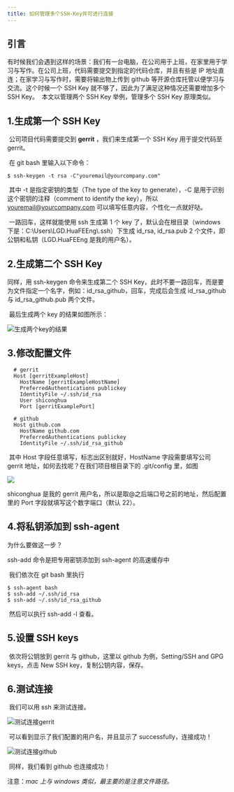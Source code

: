 ```yaml
---
title: 如何管理多个SSH-Key并可进行连接
---
```


## 引言

​ 有时候我们会遇到这样的场景：我们有一台电脑，在公司用于上班，在家里用于学习与写作。在公司上班，代码需要提交到指定的代码仓库，并且有些是 IP 地址直连；在家学习与写作时，需要将输出物上传到 github 等开源仓库托管以便学习与交流。这个时候一个 SSH Key 就不够了，因此为了满足这种情况还需要增加多个 SSH Key。
​ 本文以管理两个 SSH Key 举例，管理多个 SSH Key 原理类似。

## 1.生成第一个 SSH Key

​ 公司项目代码需要提交到 **gerrit** ，我们来生成第一个 SSH Key 用于提交代码至 gerrit。

​ 在 git bash 里输入以下命令：

```
$ ssh-keygen -t rsa -C"youremail@yourcompany.com"
```

​ 其中 -t 是指定密钥的类型（The type of the key to generate），-C 是用于识别这个密钥的注释（comment to identify the key），所以 youremail@yourcompany.com 可以填写任意内容，个性化一点就好哒。

​ 一路回车，这样就能使用 ssh 生成第 1 个 key 了，默认会在根目录（windows 下是：C:\Users\LGD.HuaFEEng\\.ssh）下生成 id_rsa, id_rsa.pub 2 个文件，即公钥和私钥（LGD.HuaFEEng 是我的用户名）。

## 2.生成第二个 SSH Key

同样，用 ssh-keygen 命令来生成第二个 SSH Key，此时不要一路回车，而是要为文件指定一个名字，例如：id_rsa_github，回车，完成后会生成 id_rsa_github 与 id_rsa_github.pub 两个文件。

​ 最后生成两个 key 的结果如图所示：

![生成两个key的结果](~@static/tech/other/202002252336.png)

## 3.修改配置文件

```
  # gerrit
  Host [gerritExampleHost]
    HostName [gerritExampleHostName]
    PreferredAuthentications publickey
    IdentityFile ~/.ssh/id_rsa
    User shiconghua
    Port [gerritExamplePort]

  # github
  Host github.com
    HostName github.com
    PreferredAuthentications publickey
    IdentityFile ~/.ssh/id_rsa_github
```

​ 其中 Host 字段任意填写，标志出区别就好，HostName 字段需要填写公司 gerrit 地址，如何去找呢？在我们项目根目录下的 .git/config 里，如图

![](~@static/tech/other/202002252345.png)

​shiconghua 是我的 gerrit 用户名，所以是取@之后端口号之前的地址，然后配置里的 Port 字段就填写这个数字端口（默认 22）。

## 4.将私钥添加到 ssh-agent

为什么要做这一步？

ssh-add 命令是把专用密钥添加到 ssh-agent 的高速缓存中

​ 我们依次在 git bash 里执行

```
$ ssh-agent bash
$ ssh-add ~/.ssh/id_rsa
$ ssh-add ~/.ssh/id_rsa_github
```

​ 然后可以执行 ssh-add -l 查看。

## 5.设置 SSH keys

​ 依次将公钥放到 gerrit 与 github，这里以 github 为例，Setting/SSH and GPG keys，点击 New SSH key，复制公钥内容，保存。

## 6.测试连接

​ 我们可以用 ssh 来测试连接。

![测试连接gerrit](~@static/tech/other/202002252346.png)

​ 可以看到显示了我们配置的用户名，并且显示了 successfully，连接成功！

![测试连接github](~@static/tech/other/202002252347.png)

​ 同样，我们看到 github 也连接成功！

注意：_mac 上与 windows 类似，最主要的是注意文件路径。_
